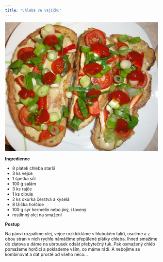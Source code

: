 ```yaml
---
title: "Chleba ve vajíčku"
---
```


![chelbaVajicko](./images/chlebavevajicku.jpg)

**Ingredience**

- 8 plátek chleba starší
- 3 ks vejce
- 1 špetka sůl
- 100 g salám
- 3 ks rajče
- 1 ks cibule
- 2 ks okurka čerstvá a kyselá
- 8 lžička hořčice
- 100 g sýr hermelín nebo jiný, i tavený
- rostlinný olej na smažení

**Postup**

Na pánvi rozpálíme olej, vejce rozkloktáme v hlubokém talíři, osolíme a z obou stran v nich rychle námáčíme přepůlené plátky chleba. Ihned smažíme do zlatova a dáme na ubrousek odsát přebytečný tuk. Pak osmažený chléb pomažeme horčicí a poklademe vším, co máme rádi. A nebojíme se kombinovat a dát prostě od všeho něco...
